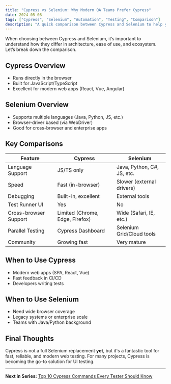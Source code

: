 ```yaml
---
title: "Cypress vs Selenium: Why Modern QA Teams Prefer Cypress"
date: 2024-05-08
tags: ["Cypress", "Selenium", "Automation", "Testing", "Comparison"]
description: "A quick comparison between Cypress and Selenium to help you choose the right testing tool for your project."
---
```


When choosing between Cypress and Selenium, it’s important to understand how they differ in architecture, ease of use, and ecosystem. Let’s break down the comparison.

## Cypress Overview

- Runs directly in the browser
- Built for JavaScript/TypeScript
- Excellent for modern web apps (React, Vue, Angular)

## Selenium Overview

- Supports multiple languages (Java, Python, JS, etc.)
- Browser-driver based (via WebDriver)
- Good for cross-browser and enterprise apps

## Key Comparisons

| Feature                | Cypress                   | Selenium                  |
|------------------------|---------------------------|---------------------------|
| Language Support       | JS/TS only                | Java, Python, C#, JS, etc.|
| Speed                  | Fast (in-browser)         | Slower (external drivers) |
| Debugging              | Built-in, excellent       | External tools            |
| Test Runner UI         | Yes                       | No                        |
| Cross-browser Support  | Limited (Chrome, Edge, Firefox) | Wide (Safari, IE, etc.) |
| Parallel Testing       | Cypress Dashboard         | Selenium Grid/Cloud tools |
| Community              | Growing fast              | Very mature               |

## When to Use Cypress

- Modern web apps (SPA, React, Vue)
- Fast feedback in CI/CD
- Developers writing tests

## When to Use Selenium

- Need wide browser coverage
- Legacy systems or enterprise scale
- Teams with Java/Python background

## Final Thoughts

Cypress is not a full Selenium replacement **yet**, but it's a fantastic tool for fast, reliable, and modern web testing. For many projects, Cypress is becoming the go-to solution for UI testing.

---

**Next in Series:** [Top 10 Cypress Commands Every Tester Should Know](/posts/top-10-cypress-commands/)